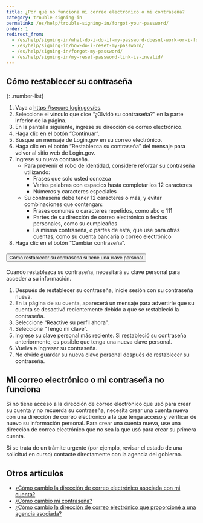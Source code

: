 ```yaml
---
title: ¿Por qué no funciona mi correo electrónico o mi contraseña?
category: trouble-signing-in
permalink: /es/help/trouble-signing-in/forgot-your-password/
order: 1
redirect_from:
  - /es/help/signing-in/what-do-i-do-if-my-password-doesnt-work-or-i-forget-it/
  - /es/help/signing-in/how-do-i-reset-my-password/
  - /es/help/signing-in/forgot-my-password/
  - /es/help/signing-in/my-reset-password-link-is-invalid/
---
```


## Cómo restablecer su contraseña

{: .number-list}

1. Vaya a <https://secure.login.gov/es>.
2. Seleccione el vínculo que dice “¿Olvidó su contraseña?” en la parte inferior de la página.
3. En la pantalla siguiente, ingrese su dirección de correo electrónico.
4. Haga clic en el botón “Continuar”.
5. Busque un mensaje de Login.gov en su correo electrónico.
6. Haga clic en el botón “Restablezca su contraseña” del mensaje para volver al sitio web de Login.gov.
7. Ingrese su nueva contraseña.
   * Para prevenir el robo de identidad, considere reforzar su contraseña utilizando:
     * Frases que solo usted conozca
     * Varias palabras con espacios hasta completar los 12 caracteres
     * Números y caracteres especiales
   * Su contraseña debe tener 12 caracteres o más, y evitar combinaciones que contengan:
     * Frases comunes o caracteres repetidos, como abc o 111
     * Partes de su dirección de correo electrónico o fechas personales, como su cumpleaños
     * La misma contraseña, o partes de esta, que use para otras cuentas, como su cuenta bancaria o correo electrónico
8. Haga clic en el botón “Cambiar contraseña”.

<div class="usa-accordion usa-accordion--bordered margin-y-4">
  <h4 class="usa-accordion__heading">
    <button
      type="button"
      class="usa-accordion__button"
      aria-expanded="true"
      aria-controls="b-a1"
    >
      Cómo restablecer su contraseña si tiene una clave personal
    </button>
  </h4>
  <div id="b-a1" class="usa-accordion__content usa-prose">
    <p>Cuando restablezca su contraseña, necesitará su clave personal para acceder a su información.</p>
    <ol class="number-list">
      <li>Después de restablecer su contraseña, inicie sesión con su contraseña nueva.</li>
      <li>En la página de su cuenta, aparecerá un mensaje para advertirle que su cuenta se desactivó recientemente debido a que se restableció la contraseña.</li>
      <li>Seleccione “Reactive su perfil ahora”.</li>
      <li>Seleccione “Tengo mi clave”.</li>
      <li>Ingrese su clave personal más reciente. Si restableció su contraseña anteriormente, es posible que tenga una nueva clave personal.</li>
      <li>Vuelva a ingresar su contraseña.</li>
      <li>No olvide guardar su nueva clave personal después de restablecer su contraseña.</li>
    </ol>
  </div>
</div>

## Mi correo electrónico o mi contraseña no funciona

Si no tiene acceso a la dirección de correo electrónico que usó para crear su cuenta y no recuerda su contraseña, necesita crear una cuenta nueva con una dirección de correo electrónico a la que tenga acceso y verificar de nuevo su información personal. Para crear una cuenta nueva, use una dirección de correo electrónico que no sea la que usó para crear su primera cuenta.

Si se trata de un trámite urgente (por ejemplo, revisar el estado de una solicitud en curso) contacte directamente con la agencia del gobierno.

## Otros artículos

* [¿Cómo cambio la dirección de correo electrónico asociada con mi cuenta?](#)
* [¿Cómo cambio mi contraseña?](#)
* [¿Cómo cambio la dirección de correo electrónico que proporcioné a una agencia asociada?](#)
